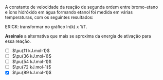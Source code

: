 A constante de velocidade da reação de segunda ordem entre bromo-etano e íons hidróxido em água  formando etanol foi medida em várias temperaturas, com os seguintes resultados:


ERICK: transformar no gráfico ln(k) x 1/T. 

**Assinale** a alternativa que mais se aproxima da energia de ativação para essa reação.

- [ ] $\pu{11 kJ.mol-1}$
- [ ] $\pu{36 kJ.mol-1}$
- [ ] $\pu{54 kJ.mol-1}$
- [ ] $\pu{72 kJ.mol-1}$
- [x] $\pu{89 kJ.mol-1}$
